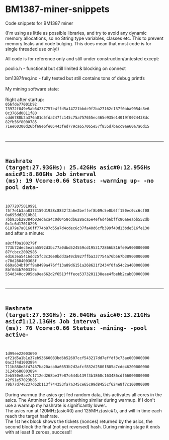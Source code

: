 # BM1387-miner-snippets
Code snippets for BM1387 miner

(I'm using as little as possible libraries, and try to avoid any dynamic memory allocations, so no String type variables, classes etc. This to prevent memory leaks and code bulging. This does mean that most code is for single threaded use only!)

All code is for reference only and still under construction/untested except:

poolio.h - functional but still limited & blocking on connect

bm1387freq.ino - fully tested but still contains tons of debug printfs
<br>
<br>
My mining software state:<br>
<br>
Right after startup:<br>
<code>056fde77001b92 73972f049e5ab64237757e4ffd5a14721bbdc9f2ba27162c137f0aba9054c8e6
0c3766d0011f80 cdd6788b2a376a01d5fda247fc145c75a757655ec465e935e14019f0024438dc
82fb56f8000785 71ee60300d26bf68e6fe05443fed779ca657065e57f855d7bacc9ae60a7a6d15

-----------------------------------------------------------------------------------
Hashrate (target:27.93GHs): 25.42GHs
asic#0:12.95GHs asic#1:8.80GHs 
Job interval (ms): 19 Vcore:0.66 Status: -warming up- -no pool data-
-----------------------------------------------------------------------------------
10772075010991 f5f7e1b3aa8373159d1938c8832f2a6e2beffef8b09c5e0b6ff150ec0cc6cf08
0a695dd2010b81 7bb935b29384b03edaca4c0d0458cdb628aca5e4ef6d4b6bffc86a6eabb552db
0c1c6d17010298 61879e7a0160ff774b87d55a7d4cdec6c37fa40d6cfb399f40d13bde516fe130
</code>
<br>
and after a minute:<br>
<br>
<code>a8cff0a100279f 773b72dec5ea5a5592d3bc77a0dbd524559cd1953172866b816fe9a900000000
87fcbcc2002986 ed163ea5416dd25fc3c36e0bdd3a49cb927ffba337754a76b567b38900000000
c70d280400308f 669a634bf0ff9a8499a476ff13a89d6151a268621f2434f0fa54c2a400000000
8bf0d4b700339c 554d340cc905da9ea662d2f6513fffece5373201138eae4fbebb2cab00000000

-----------------------------------------------------------------------------------
Hashrate (target:27.93GHs): 26.04GHs
asic#0:13.21GHs asic#1:12.13GHs 
Job interval (ms): 76 Vcore:0.66 Status: -mining- -pool active-
-----------------------------------------------------------------------------------
1d99ee22003690 ef21d5a1b1e37eb93660083bd6b52607ccf543217dd7effdf3c73ae000000000
0ac3f4d1003894 711b888e8f47467ba20aca0a6653b2d2afcf832d2500f805a7cde46200000000
3124b686003894 2eb550e8ae7c1712ed268be37e87c644b139f3b1868c163486cdf66000000000
42f91e57023b85 79b77d746237d62b113f744353fa7a345ce65c99d8455cf624e8f7c100000000
</code><br>
During warmup the asics get fed random data, this activates all cores in the asics. The Antminer S9 does something similar during warmup. If I don't use a warmup my hashrate is significantly lower..<br>The asics run at 120MHz(asic#0) and 125MHz(asic#1), and will in time each reach the target hashrate.<br>
The 1st hex block shows the tickets (nonces) returned by the asics, the second block the final (not yet reversed) hash. During mining stage it ends with at least 8 zeroes, success!!
